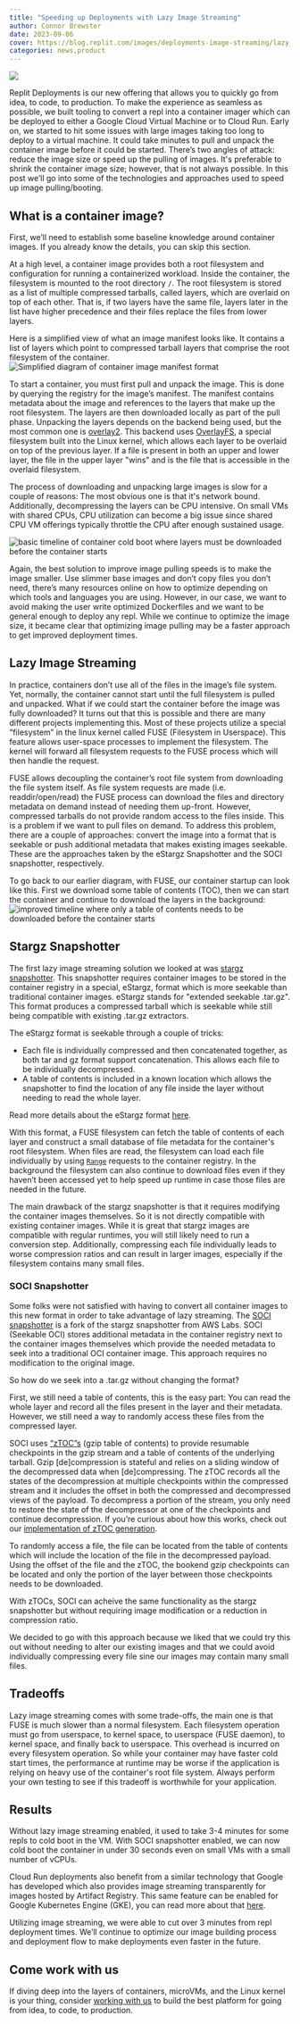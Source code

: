 ```yaml
---
title: "Speeding up Deployments with Lazy Image Streaming"
author: Connor Brewster
date: 2023-09-06
cover: https://blog.replit.com/images/deployments-image-streaming/lazy_header.png
categories: news,product
---
```


![](/images/deployments-image-streaming/lazy_header.png)


Replit Deployments is our new offering that allows you to quickly go from idea, to code, to production. To make the experience as seamless as possible, we built tooling to convert a repl into a container imager which can be deployed to either a Google Cloud Virtual Machine or to Cloud Run. Early on, we started to hit some issues with large images taking too long to deploy to a virtual machine. It could take minutes to pull and unpack the container image before it could be started. There’s two angles of attack: reduce the image size or speed up the pulling of images. It's preferable to shrink the container image size; however, that is not always possible. In this post we’ll go into some of the technologies and approaches used to speed up image pulling/booting.


## What is a container image?

First, we’ll need to establish some baseline knowledge around container images. If you already know the details, you can skip this section.

At a high level, a container image provides both a root filesystem and configuration for running a containerized workload. Inside the container, the filesystem is mounted to the root directory `/`. The root filesystem is stored as a list of multiple compressed tarballs, called layers, which are overlaid on top of each other. That is, if two layers have the same file, layers later in the list have higher precedence and their files replace the files from lower layers.

Here is a simplified view of what an image manifest looks like. It contains a list of layers which point to compressed tarball layers that comprise the root filesystem of the container.
![Simplified diagram of container image manifest format](../static/images/deployments-image-streaming/manifest.svg)

To start a container, you must first pull and unpack the image. This is done by querying the registry for the image’s manifest. The manifest contains metadata about the image and references to the layers that make up the root filesystem. The layers are then downloaded locally as part of the pull phase. Unpacking the layers depends on the backend being used, but the most common one is [overlay2](https://docs.docker.com/storage/storagedriver/overlayfs-driver/#how-the-overlay2-driver-works). This backend uses [OverlayFS](https://docs.kernel.org/filesystems/overlayfs.html), a special filesystem built into the Linux kernel, which allows each layer to be overlaid on top of the previous layer. If a file is present in both an upper and lower layer, the file in the upper layer "wins" and is the file that is accessible in the overlaid filesystem.

The process of downloading and unpacking large images is slow for a couple of reasons: The most obvious one is that it's network bound. Additionally, decompressing the layers can be CPU intensive. On small VMs with shared CPUs, CPU utilization can become a big issue since shared CPU VM offerings typically throttle the CPU after enough sustained usage.

![basic timeline of container cold boot where layers must be downloaded before the container starts](../static/images/deployments-image-streaming/download-before.svg)

Again, the best solution to improve image pulling speeds is to make the image smaller. Use slimmer base images and don’t copy files you don’t need, there’s many resources online on how to optimize depending on which tools and languages you are using. However, in our case, we want to avoid making the user write optimized Dockerfiles and we want to be general enough to deploy any repl. While we continue to optimize the image size, it became clear that optimizing image pulling may be a faster approach to get improved deployment times.


## Lazy Image Streaming

In practice, containers don’t use all of the files in the image’s file system. Yet, normally, the container cannot start until the full filesystem is pulled and unpacked. What if we could start the container before the image was fully downloaded? It turns out that this is possible and there are many different projects implementing this. Most of these projects utilize a special “filesystem” in the linux kernel called FUSE (Filesystem in Userspace). This feature allows user-space processes to implement the filesystem. The kernel will forward all filesystem requests to the FUSE process which will then handle the request.

FUSE allows decoupling the container’s root file system from downloading the file system itself. As file system requests are made (i.e. readdir/open/read) the FUSE process can download the files and directory metadata on demand instead of needing them up-front. However, compressed tarballs do not provide random access to the files inside. This is a problem if we want to pull files on demand. To address this problem, there are a couple of approaches: convert the image into a format that is seekable or push additional metadata that makes existing images seekable. These are the approaches taken by the eStargz Snapshotter and the SOCI snapshotter, respectively.

To go back to our earlier diagram, with FUSE, our container startup can look like this. First we download some table of contents (TOC), then we can start the container and continue to download the layers in the background:
![improved timeline where only a table of contents needs to be downloaded before the container starts](../static/images/deployments-image-streaming/download-after.svg)

## Stargz Snapshotter

The first lazy image streaming solution we looked at was [stargz snapshotter](https://github.com/containerd/stargz-snapshotter). This snapshotter requires container images to be stored in the container registry in a special, eStargz, format which is more seekable than traditional container images. eStargz stands for "extended seekable .tar.gz". This format produces a compressed tarball which is seekable while still being compatible with existing .tar.gz extractors.

The eStargz format is seekable through a couple of tricks:

* Each file is individually compressed and then concatenated together, as both tar and gz format support concatenation. This allows each file to be individually decompressed.
* A table of contents is included in a known location which allows the snapshotter to find the location of any file inside the layer without needing to read the whole layer.

Read more details about the eStargz format [here](https://github.com/containerd/stargz-snapshotter/blob/main/docs/estargz.md). 

With this format, a FUSE filesystem can fetch the table of contents of each layer and construct a small database of file metadata for the container's root filesystem. When files are read, the filesystem can load each file individually by using <code>[Range](https://developer.mozilla.org/en-US/docs/Web/HTTP/Headers/Range)</code> requests to the container registry. In the background the filesystem can also continue to download files even if they haven’t been accessed yet to help speed up runtime in case those files are needed in the future.

The main drawback of the stargz snapshotter is that it requires modifying the container images themselves. So it is not directly compatible with existing container images. While it is great that stargz images are compatible with regular runtimes, you will still likely need to run a conversion step. Additionally, compressing each file individually leads to worse compression ratios and can result in larger images, especially if the filesystem contains many small files.


### SOCI Snapshotter

Some folks were not satisfied with having to convert all container images to this new format in order to take advantage of lazy streaming. The [SOCI snapshotter](https://github.com/awslabs/soci-snapshotter) is a fork of the stargz snapshotter from AWS Labs. SOCI (Seekable OCI) stores additional metadata in the container registry next to the container images themselves which provide the needed metadata to seek into a traditional OCI container image. This approach requires no modification to the original image.

So how do we seek into a .tar.gz without changing the format?

First, we still need a table of contents, this is the easy part: You can read the whole layer and record all the files present in the layer and their metadata. However, we still need a way to randomly access these files from the compressed layer.

SOCI uses [“zTOC”s](https://github.com/awslabs/soci-snapshotter/blob/main/docs/glossary.md) (gzip table of contents) to provide resumable checkpoints in the gzip stream and a table of contents of the underlying tarball. Gzip [de]compression is stateful and relies on a sliding window of the decompressed data when [de]compressing. The zTOC records all the states of the decompression at multiple checkpoints within the compressed stream and it includes the offset in both the compressed and decompressed views of the payload. To decompress a portion of the stream, you only need to restore the state of the decompressor at one of the checkpoints and continue decompression. If you’re curious about how this works, check out our [implementation of zTOC generation](http://github.com/replit/ztoc-rs/).

To randomly access a file, the file can be located from the table of contents which will include the location of the file in the decompressed payload. Using the offset of the file and the zTOC, the bookend gzip checkpoints can be located and only the portion of the layer between those checkpoints needs to be downloaded.

With zTOCs, SOCI can acheive the same functionality as the stargz snapshotter but without requiring image modification or a reduction in compression ratio.

We decided to go with this approach because we liked that we could try this out without needing to alter our existing images and that we could avoid individually compressing every file sine our images may contain many small files.

## Tradeoffs

Lazy image streaming comes with some trade-offs, the main one is that FUSE is much slower than a normal filesystem. Each filesystem operation must go from userspace, to kernel space, to userspace (FUSE daemon), to kernel space, and finally back to userspace. This overhead is incurred on every filesystem operation. So while your container may have faster cold start times, the performance at runtime may be worse if the application is relying on heavy use of the container's root file system. Always perform your own testing to see if this tradeoff is worthwhile for your application.

## Results

Without lazy image streaming enabled, it used to take 3-4 minutes for some repls to cold boot in the VM. With SOCI snapshotter enabled, we can now cold boot the container in under 30 seconds even on small VMs with a small number of vCPUs.

Cloud Run deployments also benefit from a similar technology that Google has developed which also provides image streaming transparently for images hosted by Artifact Registry. This same feature can be enabled for Google Kubernetes Engine (GKE), you can read more about that [here](https://cloud.google.com/kubernetes-engine/docs/how-to/image-streaming).

Utilizing image streaming, we were able to cut over 3 minutes from repl deployment times. We’ll continue to optimize our image building process and deployment flow to make deployments even faster in the future.

## Come work with us

If diving deep into the layers of containers, microVMs, and the Linux kernel is your thing, consider [working with us](https://replit.com/site/careers) to build the best platform for going from idea, to code, to production.